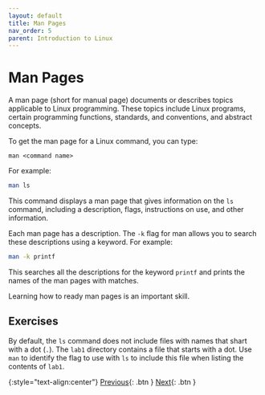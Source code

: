 ```yaml
---
layout: default
title: Man Pages
nav_order: 5
parent: Introduction to Linux
---
```


# Man Pages

A man page (short for manual page) documents or describes topics applicable to Linux programming. These topics include Linux programs, certain programming functions, standards, and conventions, and abstract concepts.

To get the man page for a Linux command, you can type:

```
man <command name>
```

For example:

```bash
man ls
```

This command displays a man page that gives information on the `ls` command, including a description, flags, instructions on use, and other information.

Each man page has a description. The `-k` flag for man allows you to search these descriptions using a keyword. For example:

```bash
man -k printf
```

This searches all the descriptions for the keyword `printf` and prints the names of the man pages with matches.

Learning how to ready man pages is an important skill.

## Exercises

By default, the `ls` command does not include files with names that shart with a dot (`.`). The `lab1` directory contains a file that starts with a dot. Use `man` to identify the flag to use with `ls` to include this file when listing the contents of `lab1`.

{:style="text-align:center"}
[Previous](./3-file-system.html){: .btn } [Next](./5-python.html){: .btn }
